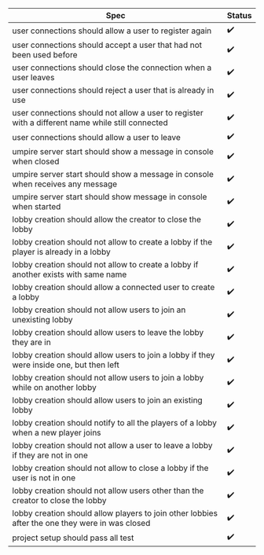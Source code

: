 |Spec|Status|
|----|------|
| user connections should allow a user to register again | :heavy_check_mark: |
| user connections should accept a user that had not been used before | :heavy_check_mark: |
| user connections should close the connection when a user leaves | :heavy_check_mark: |
| user connections should reject a user that is already in use | :heavy_check_mark: |
| user connections should not allow a user to register with a different name while still connected | :heavy_check_mark: |
| user connections should allow a user to leave | :heavy_check_mark: |
| umpire server start should show a message in console when closed | :heavy_check_mark: |
| umpire server start should show a message in console when receives any message | :heavy_check_mark: |
| umpire server start should show message in console when started | :heavy_check_mark: |
| lobby creation should allow the creator to close the lobby | :heavy_check_mark: |
| lobby creation should not allow to create a lobby if the player is already in a lobby | :heavy_check_mark: |
| lobby creation should not allow to create a lobby if another exists with same name | :heavy_check_mark: |
| lobby creation should allow a connected user to create a lobby | :heavy_check_mark: |
| lobby creation should not allow users to join an unexisting lobby | :heavy_check_mark: |
| lobby creation should allow users to leave the lobby they are in | :heavy_check_mark: |
| lobby creation should allow users to join a lobby if they were inside one, but then left | :heavy_check_mark: |
| lobby creation should not allow users to join a lobby while on another lobby | :heavy_check_mark: |
| lobby creation should allow users to join an existing lobby | :heavy_check_mark: |
| lobby creation should notify to all the players of a lobby when a new player joins | :heavy_check_mark: |
| lobby creation should not allow a user to leave a lobby if they are not in one | :heavy_check_mark: |
| lobby creation should not allow to close a lobby if the user is not in one | :heavy_check_mark: |
| lobby creation should not allow users other than the creator to close the lobby | :heavy_check_mark: |
| lobby creation should allow players to join other lobbies after the one they were in was closed | :heavy_check_mark: |
| project setup should pass all test | :heavy_check_mark: |
